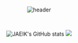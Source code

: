 <div align=center>
<br>
  
![header](https://capsule-render.vercel.app/api?type=rect&text=JAEIK%20JEONG&fontAlign=50&fontAlignY=35&fontSize=40&desc=안녕하세요.%20웹%20백엔드%20개발자%20정재익%20입니다!&descAlignY=70&descAlign=50&theme=radical)

<br>

![JAEIK's GitHub stats](https://github-readme-stats.vercel.app/api?username=JEONGJAEIK&show_icons=true&theme=radical)
<img src="https://github-readme-stats.vercel.app/api/top-langs/?username=JEONGJAEIK&layout=compact&theme=apprentice"/>

<br>
